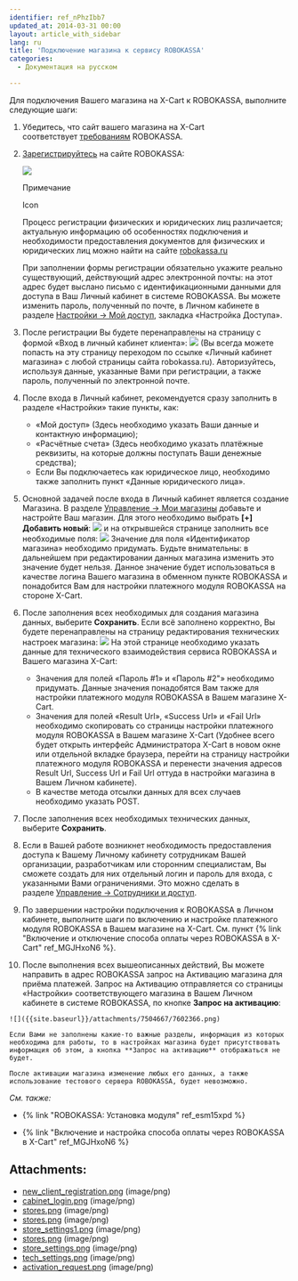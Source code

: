 ```yaml
---
identifier: ref_nPhzIbb7
updated_at: 2014-03-31 00:00
layout: article_with_sidebar
lang: ru
title: 'Подключение магазина к сервису ROBOKASSA'
categories:
  - Документация на русском

---
```



Для подключения Вашего магазина на X-Cart к ROBOKASSA, выполните следующие шаги:

1.  Убедитесь, что сайт вашего магазина на X-Cart соответствует [требованиям](http://robokassa.ru/ru/Requirements.aspx "http://robokassa.ru/ru/Requirements.aspx") ROBOKASSA. 
2.  [Зарегистрируйтесь](https://partner.robokassa.ru/Reg/Register?culture=ru) на сайте ROBOKASSA:

    ![]({{site.baseurl}}/attachments/7504667/7602358.png)

    Примечание

    Icon

    Процесс регистрации физических и юридических лиц различается; актуальную информацию об особенностях подключения и необходимости предоставления документов для физических и юридических лиц можно найти на сайте [robokassa.ru](http://robokassa.ru/ru/Contract.aspx "http://robokassa.ru/ru/Contract.aspx")

    При заполнении формы регистрации обязательно укажите реально существующий, действующий адрес электронной почты: на этот адрес будет выслано письмо c идентификационными данными для доступа в Ваш Личный кабинет в системе ROBOKASSA. Вы можете изменить пароль, полученный по почте, в Личном кабинете в разделе [Настройки -> Мой доступ](http://partner.robokassa.ru/Workers/My "http://partner.robokassa.ru/Workers/My"), закладка «Настройка Доступа».

3.  После регистрации Вы будете перенаправлены на страницу с формой «Вход в личный кабинет клиента»:
    ![]({{site.baseurl}}/attachments/7504667/7602359.png)
    (Вы всегда можете попасть на эту страницу переходом по ссылке «Личный кабинет магазина» с любой страницы сайта robokassa.ru).
    Авторизуйтесь, используя данные, указанные Вами при регистрации, а также пароль, полученный по электронной почте.
4.  После входа в Личный кабинет, рекомендуется сразу заполнить в разделе «Настройки» такие пункты, как:

    *   «Мой доступ» (Здесь необходимо указать Ваши данные и контактную информацию);
    *   «Расчётные счета» (Здесь необходимо указать платёжные реквизиты, на которые должны поступать Ваши денежные средства);
    *   Если Вы подключаетесь как юридическое лицо, необходимо также заполнить пункт «Данные юридического лица».
5.  Основной задачей после входа в Личный кабинет является создание Магазина. В разделе [Управление -> Мои магазины](https://partner.robokassa.ru/Shops "https://partner.robokassa.ru/Shops") добавьте и настройте Ваш магазин. Для этого необходимо выбрать **[+] Добавить новый**:
    ![]({{site.baseurl}}/attachments/7504667/7602360.png)
    и на открывшейся странице заполнить все необходимые поля:
    ![]({{site.baseurl}}/attachments/7504667/7602364.png)
    Значение для поля «Идентификатор магазина» необходимо придумать. Будьте внимательны: в дальнейшем при редактировании данных магазина изменить это значение будет нельзя. Данное значение будет использоваться в качестве логина Вашего магазина в обменном пункте ROBOKASSA и понадобится Вам для настройки платежного модуля ROBOKASSA на стороне X-Cart.
6.  После заполнения всех необходимых для создания магазина данных, выберите **Сохранить**. Если всё заполнено корректно, Вы будете перенаправлены на страницу редактирования технических настроек магазина:
    ![]({{site.baseurl}}/attachments/7504667/7602365.png)
    На этой странице необходимо указать данные для технического взаимодействия сервиса ROBOKASSA и Вашего магазина X-Cart: 
    *   Значения для полей «Пароль #1» и «Пароль #2"» необходимо придумать. Данные значения понадобятся Вам также для настройки платежного модуля ROBOKASSA в Вашем магазине X-Cart.
    *   Значения для полей «Result Url», «Success Url» и «Fail Url» необходимо скопировать со страницы настройки платежного модуля ROBOKASSA в Вашем магазине X-Cart (Удобнее всего будет открыть интерфейс Администратора X-Cart в новом окне или отдельной вкладке браузера, перейти на страницу настройки платежного модуля ROBOKASSA и перенести значения адресов Result Url, Success Url и Fail Url оттуда в настройки магазина в Вашем Личном кабинете).
    *   В качестве метода отсылки данных для всех случаев необходимо указать POST.
7.  После заполнения всех необходимых технических данных, выберите **Сохранить**.
8.  Если в Вашей работе возникнет необходимость предоставления доступа к Вашему Личному кабинету сотрудникам Вашей организации, разработчикам или сторонним специалистам, Вы сможете создать для них отдельный логин и пароль для входа, с указанными Вами ограничениями. Это можно сделать в разделе [Управление -> Сотрудники и доступ](https://partner.robokassa.ru/Workers "https://partner.robokassa.ru/Workers").
9.  По завершении настройки подключения к ROBOKASSA в Личном кабинете, выполните шаги по включению и настройке платежного модуля ROBOKASSA в Вашем магазине на X-Cart. См. пункт {% link "Включение и отключение способа оплаты через ROBOKASSA в X-Cart" ref_MGJHxoN6 %}.
10.  После выполнения всех вышеописанных действий, Вы можете направить в адрес ROBOKASSA запрос на Активацию магазина для приёма платежей. Запрос на Активацию отправляется со страницы «Настройки» соответствующего магазина в Вашем Личном кабинете в системе ROBOKASSA, по кнопке **Запрос на активацию**:

    ![]({{site.baseurl}}/attachments/7504667/7602366.png)

    Если Вами не заполнены какие-то важные разделы, информация из которых необходима для работы, то в настройках магазина будет присутствовать информация об этом, а кнопка **Запрос на активацию** отображаться не будет.

    После активации магазина изменение любых его данных, а также использование тестового сервера ROBOKASSA, будет невозможно.

_См. также:_

*   {% link "ROBOKASSA: Установка модуля" ref_esm15xpd %}

*   {% link "Включение и настройка способа оплаты через ROBOKASSA в X-Cart" ref_MGJHxoN6 %} 

## Attachments:

* [new_client_registration.png]({{site.baseurl}}/attachments/7504667/7602358.png) (image/png)
* [cabinet_login.png]({{site.baseurl}}/attachments/7504667/7602359.png) (image/png)
* [stores.png]({{site.baseurl}}/attachments/7504667/7602361.png) (image/png)
* [stores.png]({{site.baseurl}}/attachments/7504667/7602363.png) (image/png)
* [store_settings1.png]({{site.baseurl}}/attachments/7504667/7602362.png) (image/png)
* [stores.png]({{site.baseurl}}/attachments/7504667/7602360.png) (image/png)
* [store_settings.png]({{site.baseurl}}/attachments/7504667/7602364.png) (image/png)
* [tech_settings.png]({{site.baseurl}}/attachments/7504667/7602365.png) (image/png)
* [activation_request.png]({{site.baseurl}}/attachments/7504667/7602366.png) (image/png)